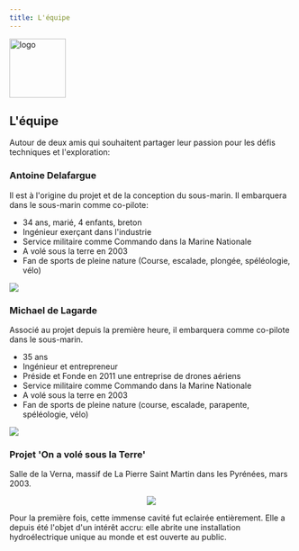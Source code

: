 ```yaml
---
title: L'équipe
---
```


<div class="row">
<div class="span1.5">

<img
 style="border: 0px solid ; width: 100px; height: 105px;"
 alt="logo" src="images/LogoFRL.gif">

</div>

<div class="span10.5">

<h2>L'équipe</h2>

<p>Autour de deux amis qui souhaitent partager leur passion pour les défis techniques et l'exploration:</p>

</div>
</div>

### Antoine Delafargue

<div class="row">
<div class="span8">

<p>
Il est à l'origine du projet et de la conception du sous-marin. 
Il embarquera dans le sous-marin comme co-pilote:
</p>

<ul>
<li>34 ans, marié, 4 enfants, breton</li>
<li>Ingénieur exerçant dans l'industrie</li>
<li>Service militaire comme Commando dans la Marine Nationale</li>
<li>A volé sous la terre en 2003</li>
<li>Fan de sports de pleine nature (Course, escalade, plongée, spéléologie, vélo)</li>
</ul>

</div>

<div class="span4">

<img src="images/AD.jpg" />

</div>
</div>

### Michael de Lagarde

<div class="row">
<div class="span8">

<p>Associé au projet depuis la première heure, il embarquera comme co-pilote dans le sous-marin.</p>

<ul>
<li>35 ans</li>
<li>Ingénieur et entrepreneur</li>
<li>Préside et Fonde en 2011 une entreprise de drones aériens</li>
<li>Service militaire comme Commando dans la Marine Nationale</li>
<li>A volé sous la terre en 2003</li>
<li>Fan de sports de pleine nature (course, escalade, parapente, spéléologie, vélo)</li>
</ul>

</div>

<div class="span4">

<img src="images/MD.jpg" />

</div>
</div>
	
### Projet 'On a volé sous la Terre'

Salle de la Verna, massif de La Pierre Saint Martin dans les Pyrénées, mars 2003.

<div style="text-align: center;">

![](images/Mongo.jpg)

</div>

<div style="text-align: left;">

Pour la première fois, cette immense cavité fut eclairée entièrement. 
Elle a depuis été l'objet d'un intérêt accru: 
elle abrite une installation hydroélectrique unique au monde et est ouverte au public.   

</div>
